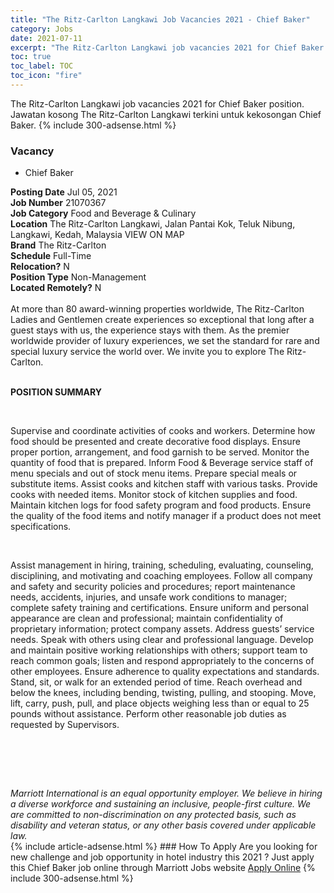 ```yaml
---
title: "The Ritz-Carlton Langkawi Job Vacancies 2021 - Chief Baker" 
category: Jobs 
date: 2021-07-11 
excerpt: "The Ritz-Carlton Langkawi job vacancies 2021 for Chief Baker position. Jawatan kosong The Ritz-Carlton Langkawi terkini untuk kekosongan Chief Baker." 
toc: true 
toc_label: TOC 
toc_icon: "fire" 
--- 
```


The Ritz-Carlton Langkawi job vacancies 2021 for Chief Baker position. Jawatan kosong The Ritz-Carlton Langkawi terkini untuk kekosongan Chief Baker. 
{% include 300-adsense.html %} 
### Vacancy 
- Chief Baker 
<div><div><b>Posting Date</b> Jul 05, 2021<br><b>Job Number</b> 21070367<br><b>Job Category</b> Food and Beverage &amp; Culinary<br><b>Location</b> The Ritz-Carlton Langkawi, Jalan Pantai Kok, Teluk Nibung, Langkawi, Kedah, Malaysia VIEW ON MAP<br><b>Brand</b> The Ritz-Carlton<br><b>Schedule</b> Full-Time<br><b>Relocation?</b> N<br><b>Position Type</b> Non-Management<br><b>Located Remotely?</b> N<br><br><div>    At more than 80 award-winning properties worldwide, The Ritz-Carlton Ladies and Gentlemen create experiences so exceptional that long after a guest stays with us, the experience stays with them. As the premier worldwide provider of luxury experiences, we set the standard for rare and special luxury service the world over. We invite you to explore The Ritz-Carlton.    </div><br></div><div> <p><strong>POSITION SUMMARY</strong></p> <p>&#160;</p> <p>Supervise and coordinate activities of cooks and workers. Determine how food should be presented and create decorative food displays. Ensure proper portion, arrangement, and food garnish to be served. Monitor the quantity of food that is prepared. Inform Food &amp; Beverage service staff of menu specials and out of stock menu items. Prepare special meals or substitute items. Assist cooks and kitchen staff with various tasks. Provide cooks with needed items. Monitor stock of kitchen supplies and food. Maintain kitchen logs for food safety program and food products. Ensure the quality of the food items and notify manager if a product does not meet specifications.</p> <p>&#160;</p> <p>Assist management in hiring, training, scheduling, evaluating, counseling, disciplining, and motivating and coaching employees. Follow all company and safety and security policies and procedures; report maintenance needs, accidents, injuries, and unsafe work conditions to manager; complete safety training and certifications. Ensure uniform and personal appearance are clean and professional; maintain confidentiality of proprietary information; protect company assets. Address guests&#8217; service needs. Speak with others using clear and professional language. Develop and maintain positive working relationships with others; support team to reach common goals; listen and respond appropriately to the concerns of other employees. Ensure adherence to quality expectations and standards. Stand, sit, or walk for an extended period of time. Reach overhead and below the knees, including bending, twisting, pulling, and stooping. Move, lift, carry, push, pull, and place objects weighing less than or equal to 25 pounds without assistance. Perform other reasonable job duties as requested by Supervisors.</p> <p>&#160;</p> <p>&#160;</p> </div> <div> &#160;</div> <em>Marriott International is an equal opportunity employer.&#160;We believe in hiring a diverse workforce and sustaining an inclusive, people-first culture.&#160;We are committed to non-discrimination on&#160;any&#160;protected&#160;basis, such as disability and veteran status, or any other basis covered under applicable law.</em><br></div> 
{% include article-adsense.html %} 
### How To Apply 
Are you looking for new challenge and job opportunity in hotel industry this 2021 ?
Just apply this Chief Baker job online through Marriott Jobs website 
<a href="https://jobs.marriott.com/marriott/jobs/21070367?lang=en-us" class="btn btn--info" target="_blank" rel="nofollow noopenner">Apply Online</a> 
{% include 300-adsense.html %} 